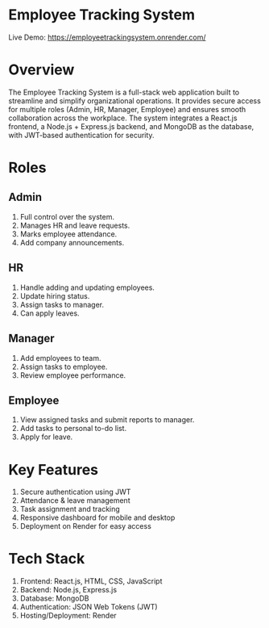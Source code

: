 # Employee Tracking System
Live Demo: https://employeetrackingsystem.onrender.com/

# Overview
The Employee Tracking System is a full-stack web application built to streamline and simplify organizational operations. It provides secure access for multiple roles (Admin, HR, Manager, Employee) and ensures smooth collaboration across the workplace.
The system integrates a React.js frontend, a Node.js + Express.js backend, and MongoDB as the database, with JWT-based authentication for security.

# Roles
## Admin
1. Full control over the system.
2. Manages HR and leave requests.
3. Marks employee attendance.
4. Add company announcements.
## HR
1. Handle adding and updating employees.
2. Update hiring status.
3. Assign tasks to manager.
4. Can apply leaves.
## Manager
1. Add employees to team.
2. Assign tasks to employee.
3. Review employee performance.
## Employee
1. View assigned tasks and submit reports to manager.
2. Add tasks to personal to-do list.
3. Apply for leave.

# Key Features
1. Secure authentication using JWT
2. Attendance & leave management
3. Task assignment and tracking
4. Responsive dashboard for mobile and desktop
5. Deployment on Render for easy access

# Tech Stack
1. Frontend: React.js, HTML, CSS, JavaScript
2. Backend: Node.js, Express.js
3. Database: MongoDB
4. Authentication: JSON Web Tokens (JWT)
5. Hosting/Deployment: Render
